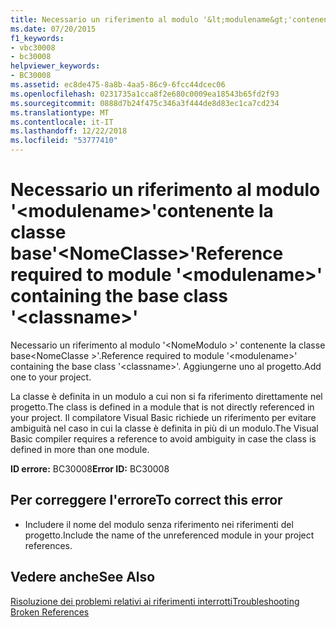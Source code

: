 ```yaml
---
title: Necessario un riferimento al modulo '&lt;modulename&gt;'contenente la classe base'&lt;NomeClasse&gt;'
ms.date: 07/20/2015
f1_keywords:
- vbc30008
- bc30008
helpviewer_keywords:
- BC30008
ms.assetid: ec8de475-8a8b-4aa5-86c9-6fcc44dcec06
ms.openlocfilehash: 0231735a1cca8f2e680c0009ea18543b65fd2f93
ms.sourcegitcommit: 0888d7b24f475c346a3f444de8d83ec1ca7cd234
ms.translationtype: MT
ms.contentlocale: it-IT
ms.lasthandoff: 12/22/2018
ms.locfileid: "53777410"
---
```

# <a name="reference-required-to-module-ltmodulenamegt-containing-the-base-class-ltclassnamegt"></a><span data-ttu-id="f1e59-102">Necessario un riferimento al modulo '&lt;modulename&gt;'contenente la classe base'&lt;NomeClasse&gt;'</span><span class="sxs-lookup"><span data-stu-id="f1e59-102">Reference required to module '&lt;modulename&gt;' containing the base class '&lt;classname&gt;'</span></span>
<span data-ttu-id="f1e59-103">Necessario un riferimento al modulo '\<NomeModulo >' contenente la classe base\<NomeClasse >'.</span><span class="sxs-lookup"><span data-stu-id="f1e59-103">Reference required to module '\<modulename>' containing the base class '\<classname>'.</span></span> <span data-ttu-id="f1e59-104">Aggiungerne uno al progetto.</span><span class="sxs-lookup"><span data-stu-id="f1e59-104">Add one to your project.</span></span>  
  
 <span data-ttu-id="f1e59-105">La classe è definita in un modulo a cui non si fa riferimento direttamente nel progetto.</span><span class="sxs-lookup"><span data-stu-id="f1e59-105">The class is defined in a module that is not directly referenced in your project.</span></span> <span data-ttu-id="f1e59-106">Il compilatore Visual Basic richiede un riferimento per evitare ambiguità nel caso in cui la classe è definita in più di un modulo.</span><span class="sxs-lookup"><span data-stu-id="f1e59-106">The Visual Basic compiler requires a reference to avoid ambiguity in case the class is defined in more than one module.</span></span>  
  
 <span data-ttu-id="f1e59-107">**ID errore:** BC30008</span><span class="sxs-lookup"><span data-stu-id="f1e59-107">**Error ID:** BC30008</span></span>  
  
## <a name="to-correct-this-error"></a><span data-ttu-id="f1e59-108">Per correggere l'errore</span><span class="sxs-lookup"><span data-stu-id="f1e59-108">To correct this error</span></span>  
  
-   <span data-ttu-id="f1e59-109">Includere il nome del modulo senza riferimento nei riferimenti del progetto.</span><span class="sxs-lookup"><span data-stu-id="f1e59-109">Include the name of the unreferenced module in your project references.</span></span>  
  
## <a name="see-also"></a><span data-ttu-id="f1e59-110">Vedere anche</span><span class="sxs-lookup"><span data-stu-id="f1e59-110">See Also</span></span>  
  
 [<span data-ttu-id="f1e59-111">Risoluzione dei problemi relativi ai riferimenti interrotti</span><span class="sxs-lookup"><span data-stu-id="f1e59-111">Troubleshooting Broken References</span></span>](/visualstudio/ide/troubleshooting-broken-references)

